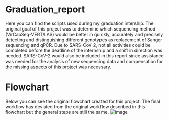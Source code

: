 # Graduation_report
Here you can find the scripts used during my graduation intership.
The original goal of this project was to determine which sequencing method (VirCapSeq-VERT/LAS) would be better in quickly, accurately and precisely detecting and distinguishing different genotypes as replacement of Sanger sequencing and qPCR. Due to SARS-CoV-2, not all activities could be completed before the deadline of the internship and a shift in direction was needed. SARS-CoV-2 would also be included in this report since assistance was needed for the analysis of new sequencing data and compensation for the missing aspects of this project was necessary.
# Flowchart
Below you can see the original flowchart created for this project. The final workflow has deviated from the original workflow described in this flowchart but the general steps are still the same.
![image](https://user-images.githubusercontent.com/63231126/86133724-fe4f2480-bae8-11ea-9d27-f23ee5ddd899.png)
